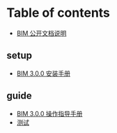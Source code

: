 # Table of contents

* [BIM 公开文档说明](README.md)

## setup

* [BIM 3.0.0 安装手册](setup/bim-3.0.0-an-zhuang-shou-ce.md)

## guide

* [BIM 3.0.0 操作指导手册](guide/bim-3.0.0-cao-zuo-zhi-dao-shou-ce.md)
* [测试](guide/test.md)

